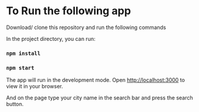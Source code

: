 # To Run the following app

Download/ clone this repository and run the following commands

In the project directory, you can run:
### `npm install`
### `npm start`

The app will run in the development mode.
Open [http://localhost:3000](http://localhost:3000) to view it in your browser.

And on the page type your city name in the search bar and press the search button.
